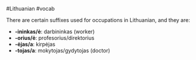 #Lithuanian #vocab 

There are certain suffixes used for occupations in Lithuanian, and they are:
- __-ininkas/ė__: darbininkas (worker)
- __-orius/ė__: profesorius/direktorius
- __-ėjas/a__: kirpėjas
- __-tojas/a__: mokytojas/gydytojas (doctor)